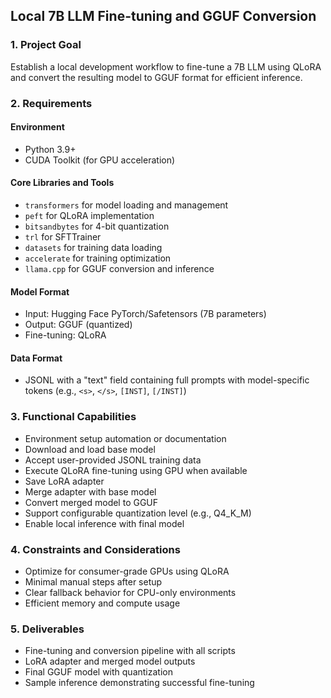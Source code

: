 ## Local 7B LLM Fine-tuning and GGUF Conversion

### 1. Project Goal

Establish a local development workflow to fine-tune a 7B LLM using QLoRA and convert the resulting model to GGUF format for efficient inference.

### 2. Requirements

#### Environment

- Python 3.9+
- CUDA Toolkit (for GPU acceleration)

#### Core Libraries and Tools

- `transformers` for model loading and management
- `peft` for QLoRA implementation
- `bitsandbytes` for 4-bit quantization
- `trl` for SFTTrainer
- `datasets` for training data loading
- `accelerate` for training optimization
- `llama.cpp` for GGUF conversion and inference

#### Model Format

- Input: Hugging Face PyTorch/Safetensors (7B parameters)
- Output: GGUF (quantized)
- Fine-tuning: QLoRA

#### Data Format

- JSONL with a "text" field containing full prompts with model-specific tokens (e.g., `<s>`, `</s>`, `[INST]`, `[/INST]`)

### 3. Functional Capabilities

- Environment setup automation or documentation
- Download and load base model
- Accept user-provided JSONL training data
- Execute QLoRA fine-tuning using GPU when available
- Save LoRA adapter
- Merge adapter with base model
- Convert merged model to GGUF
- Support configurable quantization level (e.g., Q4_K_M)
- Enable local inference with final model

### 4. Constraints and Considerations

- Optimize for consumer-grade GPUs using QLoRA
- Minimal manual steps after setup
- Clear fallback behavior for CPU-only environments
- Efficient memory and compute usage

### 5. Deliverables

- Fine-tuning and conversion pipeline with all scripts
- LoRA adapter and merged model outputs
- Final GGUF model with quantization
- Sample inference demonstrating successful fine-tuning
